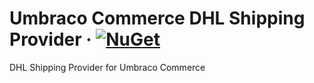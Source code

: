 # Umbraco Commerce DHL Shipping Provider &middot; [![NuGet](https://img.shields.io/nuget/v/Umbraco.Commerce.ShippingProviders.Dhl.svg?style=modern&label=nuget)](https://www.nuget.org/packages/Umbraco.Commerce.ShippingProviders.Dhl/) 

DHL Shipping Provider for Umbraco Commerce

